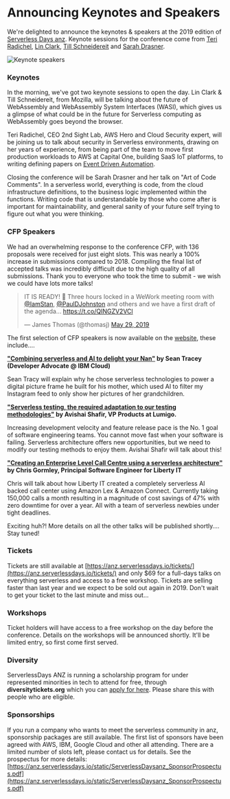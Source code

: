 # Announcing Keynotes and Speakers

We're delighted to announce the keynotes & speakers at the 2019 edition of [Serverless Days anz](https://anz.serverlessdays.io/). Keynote sessions for the conference come from [Teri Radichel](https://anz.serverlessdays.io/speakers/teri/), [Lin Clark](https://anz.serverlessdays.io/speakers/lin/), [Till Schneidereit](https://anz.serverlessdays.io/speakers/till/) and [Sarah Drasner](https://anz.serverlessdays.io/speakers/sarah/).

![Keynote speakers](https://res.cloudinary.com/serverlessdays/image/upload/c_scale,w_800/v1560839157/London/2019/keynote.jpg)

### Keynotes

In the morning, we've got two keynote sessions to open the day. Lin Clark & Till Schneidereit, from Mozilla, will be talking about the future of WebAssembly and WebAssembly System Interfaces (WASI), which gives us a glimpse of what could be in the future for Serverless computing as WebAssembly goes beyond the browser.

Teri Radichel, CEO 2nd Sight Lab, AWS Hero and Cloud Security expert, will be joining us to talk about security in Serverless environments, drawing on her years of experience, from being part of the team to move first production workloads to AWS at Capital One, building SaaS IoT platforms, to writing defining papers on [Event Driven Automation](https://www.sans.org/reading-room/whitepapers/incident/paper/36837).

Closing the conference will be Sarah Drasner and her talk on "Art of Code Comments". In a serverless world, everything is code, from the cloud infrastructure definitions, to the business logic implemented within the functions. Writing code that is understandable by those who come after is important for maintainability, and general sanity of your future self trying to figure out what you were thinking.

### CFP Speakers

We had an overwhelming response to the conference CFP, with 136 proposals were received for just eight slots. This was nearly a 100% increase in submissions compared to 2018. Compiling the final list of accepted talks was incredibly difficult due to the high quality of all submissions. Thank you to everyone who took the time to submit - we wish we could have lots more talks! 


<blockquote class="twitter-tweet"><p lang="en" dir="ltr">IT IS READY! 👏 Three hours locked in a WeWork meeting room with <a href="https://twitter.com/IamStan?ref_src=twsrc%5Etfw">@IamStan</a>, <a href="https://twitter.com/PaulDJohnston?ref_src=twsrc%5Etfw">@PaulDJohnston</a> and others and we have a first draft of the agenda... <a href="https://t.co/QINGZV2VCl">https://t.co/QINGZV2VCl</a></p>&mdash; James Thomas (@thomasj) <a href="https://twitter.com/thomasj/status/1133780701487276034?ref_src=twsrc%5Etfw">May 29, 2019</a></blockquote> <script async src="https://platform.twitter.com/widgets.js" charset="utf-8"></script> 


The first selection of CFP speakers is now available on the [website](https://anz.serverlessdays.io/speakers/), these include…. 

**["Combining serverless and AI to delight your Nan"](https://anz.serverlessdays.io/speakers/sean/) by Sean Tracey (Developer Advocate @ IBM Cloud)**

Sean Tracy will explain why he chose serverless technologies to power a digital picture frame he built for his mother, which used AI to filter my Instagram feed to only show her pictures of her grandchildren.

**["Serverless testing, the required adaptation to our testing methodologies"](https://anz.serverlessdays.io/speakers/avishai/) by Avishai Shafir, VP Products at Lumigo.**

Increasing development velocity and feature release pace is the No. 1 goal of software engineering 
teams. You cannot move fast when your software is failing. Serverless architecture offers new opportunities, but we need to modify our testing methods to enjoy them. Avishai Shafir will talk about this!

**["Creating an Enterprise Level Call Centre using a serverless architecture"](https://anz.serverlessdays.io/speakers/chris/) by Chris Gormley, Principal Software Engineer for Liberty IT**

Chris will talk about how Liberty IT created a completely serverless AI backed call center using Amazon Lex & Amazon Connect. Currently taking 150,000 calls a month resulting in a magnitude of cost savings of 47% with zero downtime for over a year. All with a team of serverless newbies under tight deadlines.

Exciting huh?! More details on all the other talks will be published shortly…. Stay tuned!

### Tickets

Tickets are still available at [https://anz.serverlessdays.io/tickets/](https://anz.serverlessdays.io/tickets/) and only $69 for a full-days talks on everything serverless and access to a free workshop. Tickets are selling faster than last year and we expect to be sold out again in 2019. Don't wait to get your ticket to the last minute and miss out...

### Workshops

Ticket holders will have access to a free workshop on the day before the conference. Details on the workshops will be announced shortly. It'll be limited entry, so first come first served.

### Diversity

ServerlessDays ANZ is running a scholarship program for under represented minorities in tech to attend for free, through **diversitytickets.org** which you can [apply for here](https://diversitytickets.org/en/events/420). Please share this with people who are eligible. 

### Sponsorships

If you run a company who wants to meet the serverless community in anz, sponsorship packages are still available. The first list of sponsors have been agreed with AWS, IBM, Google Cloud and other all attending. There are a limited number of slots left, please contact us for details. See the prospectus for more details: [https://anz.serverlessdays.io/static/ServerlessDaysanz_SponsorProspectus.pdf](https://anz.serverlessdays.io/static/ServerlessDaysanz_SponsorProspectus.pdf)
